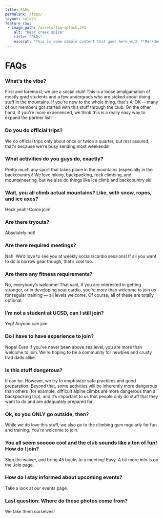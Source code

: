 ```yaml
---
title: FAQs
permalink: /faqs/
layout: splash
feature_row:
 - image_path: /assets/faq-splash.JPG
    alt: "bear creek spire"
    title: "FAQs"
    excerpt: "This is some sample content that goes here with **Markdown** formatting."
---
```

# FAQs
### What's the vibe?
First and foremost, we are a social club! This is a loose amalgamation of mostly grad students and a few undergrads who are stoked about doing stuff in the mountains. If you're new to the whole thing, that's A-OK -- many of our members got started with this stuff through the club. On the other hand, if you're more experienced, we think this is a really easy way to expand the partner list! 

### Do you do official trips?
We do official trips only about once or twice a quarter, but rest assured, that's because we're busy sending most weekends! 

### What activities do you guys do, exactly?
Pretty much any sport that takes place in the mountains (especially in the backcountry)! We love hiking, backpacking, rock climbing, and mountaineering, but we also do things like ice climb and backcountry ski.


### Wait, you all climb actual mountains? Like, with snow, ropes, and ice axes?
Heck yeah! Come join!

### Are there tryouts?
Absolutely not!

### Are there required meetings?
Nah. We’d love to see you at weekly socials/cardio sessions! If all you want to do is borrow gear though, that’s cool too.

### Are there any fitness requirements?
No, everybody’s welcome! That said, if you are interested in getting stronger, or in developing your cardio, you’re more than welcome to join us for regular training — all levels welcome. Of course, all of these are totally optional.

### I’m not a student at UCSD, can I still join?
Yep! Anyone can join.

### Do I have to have experience to join?
Nope! Even if you’ve never been above sea level, you are more than welcome to join. We’re hoping to be a community for newbies and crusty trad dads alike.

### Is this stuff dangerous?
It can be. However, we try to emphasize safe practices and good preparation. Beyond that, some activities will be inherently more dangerous than others (for example, difficult alpine climbs are more dangerous than a backpacking trip), and it’s important to us that people only do stuff that they want to do and are adequately prepared for.


### Ok, so you ONLY go outside, then?
While we do love this stuff, we also go to the climbing gym regularly for fun and training. You’re welcome to join.

### You all seem sooooo cool and the club sounds like a ton of fun! How do I join?
Sign the waiver, and bring 45 bucks to a meeting! Easy. A bit more info is on the Join page.

### How do I stay informed about upcoming events?
Take a look at our events page.

### Last question: Where do these photos come from?
We take them ourselves!
